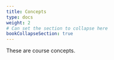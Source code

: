 ```yaml
---
title: Concepts
type: docs
weight: 2
# Can set the section to collapse here
bookCollapseSection: true
---
```


These are course concepts.